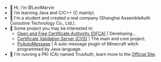 - 👋 Hi, I’m @LeviMarvin
- 👀 I’m learning Java and C/C++ (C mainly).
- 📕 I'm a student and created a real company (Shanghai AssembleAuth Coroutine Technology Co., Ltd.).
- 💎 Some project you may be interested in:
  - [Open and Free Certificate Authority (OFCA)](https://github.com/LeviMarvin/OFCA) | Developing...
  - [Certificate Validation Server (CVS)](https://github.com/LeviMarvin/CVS) | The main and core project.
  - [PxAutoMessage](https://github.com/LeviMarvin/PxAutoMessage) | A auto message plugin of Minecraft witch programmed by Java language.
- 🔑 I'm running a PKI (CA) named TrusAuth, learn more to the [Official Site](https://www.trusauth.com).

<!---
LeviMarvin/LeviMarvin is a ✨ special ✨ repository because its `README.md` (this file) appears on your GitHub profile.
You can click the Preview link to take a look at your changes.
--->
